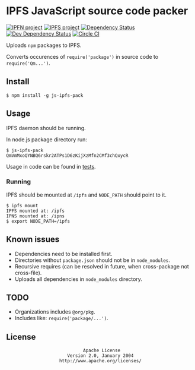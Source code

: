 # IPFS JavaScript source code packer

[![IPFN project](https://img.shields.io/badge/project-IPFN-blue.svg?style=flat-square)](//github.com/ipfn)
[![IPFS project](https://img.shields.io/badge/project-IPFS-blue.svg?style=flat-square)](//github.com/ipfs)
[![Dependency Status](https://david-dm.org/crackcomm/js-ipfs-pack.svg?style=flat-square)](https://david-dm.org/crackcomm/js-ipfs-pack)
[![Dev Dependency Status](https://david-dm.org/crackcomm/js-ipfs-pack/dev-status.svg?style=flat-square)](https://david-dm.org/crackcomm/js-ipfs-pack?type=dev)
[![Circle CI](https://img.shields.io/circleci/project/crackcomm/js-ipfs-pack.svg)](https://circleci.com/gh/crackcomm/js-ipfs-pack)

Uploads `npm` packages to IPFS.

Converts occurences of `require('package')` in source code to `require('Qm...')`.

## Install

```console
$ npm install -g js-ipfs-pack
```

## Usage

IPFS daemon should be running.

In node.js package directory run:

```console
$ js-ipfs-pack
QmVmMxoQYNBQ6rskr2ATPs1D6zKijXzMfn2CMf3chQxycR
```

Usage in code can be found in [tests](https://github.com/crackcomm/js-ipfs-pack/blob/master/tests/ipfs.spec.ts).

### Running

IPFS should be mounted at `/ipfs` and `NODE_PATH` should point to it.

```console
$ ipfs mount
IPFS mounted at: /ipfs
IPNS mounted at: /ipns
$ export NODE_PATH=/ipfs
```

## Known issues

* Dependencies need to be installed first.
* Directories without `package.json` should not be in `node_modules`.
* Recursive requires (can be resolved in future, when cross-package not cross-file).
* Uploads all dependencies in `node_modules` directory.

## TODO

* Organizations includes `@org/pkg`.
* Includes like: `require('package/...')`.

## License

                                 Apache License
                           Version 2.0, January 2004
                        http://www.apache.org/licenses/
